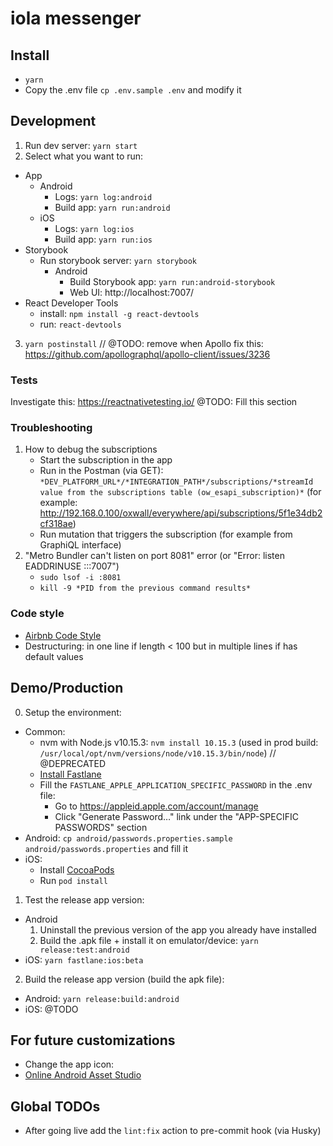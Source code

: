 # iola messenger


## Install
  - `yarn`
  - Copy the .env file `cp .env.sample .env` and modify it


## Development
1) Run dev server: `yarn start`
2) Select what you want to run:
  - App
    - Android
      - Logs: `yarn log:android`
      - Build app: `yarn run:android`
    - iOS
      - Logs: `yarn log:ios`
      - Build app: `yarn run:ios`
  - Storybook
    - Run storybook server: `yarn storybook`
      - Android
        - Build Storybook app: `yarn run:android-storybook`
        - Web UI: http://localhost:7007/
  - React Developer Tools
    - install: `npm install -g react-devtools`
    - run: `react-devtools`
3) `yarn postinstall` // @TODO: remove when Apollo fix this: https://github.com/apollographql/apollo-client/issues/3236

### Tests
Investigate this: https://reactnativetesting.io/
@TODO: Fill this section

### Troubleshooting
1. How to debug the subscriptions
   - Start the subscription in the app
   - Run in the Postman (via GET): `*DEV_PLATFORM_URL*/*INTEGRATION_PATH*/subscriptions/*streamId value from the subscriptions table (ow_esapi_subscription)*` (for example: http://192.168.0.100/oxwall/everywhere/api/subscriptions/5f1e34db2cf318ae)
   - Run mutation that triggers the subscription (for example from GraphiQL interface)
2. "Metro Bundler can't listen on port 8081" error (or "Error: listen EADDRINUSE :::7007")
   - `sudo lsof -i :8081`
   - `kill -9 *PID from the previous command results*`

### Code style
  - [Airbnb Code Style](https://github.com/airbnb/javascript)
  - Destructuring: in one line if length < 100 but in multiple lines if has default values


## Demo/Production
0) Setup the environment:
  - Common:
    - nvm with Node.js v10.15.3: `nvm install 10.15.3` (used in prod build: `/usr/local/opt/nvm/versions/node/v10.15.3/bin/node`) // @DEPRECATED
    - [Install Fastlane](https://docs.fastlane.tools/getting-started/ios/setup/)
    - Fill the `FASTLANE_APPLE_APPLICATION_SPECIFIC_PASSWORD` in the .env file:
      - Go to https://appleid.apple.com/account/manage
      - Click "Generate Password…" link under the "APP-SPECIFIC PASSWORDS" section
  - Android: `cp android/passwords.properties.sample android/passwords.properties` and fill it
  - iOS:
    - Install [CocoaPods](https://guides.cocoapods.org/using/getting-started.html#installation)
    - Run `pod install`
1) Test the release app version:
  - Android
    1) Uninstall the previous version of the app you already have installed
    2) Build the .apk file + install it on emulator/device: `yarn release:test:android`
  - iOS: `yarn fastlane:ios:beta`
2) Build the release app version (build the apk file):
  - Android: `yarn release:build:android`
  - iOS: @TODO

## For future customizations
  - Change the app icon:
  - [Online Android Asset Studio](http://romannurik.github.io/AndroidAssetStudio/icons-launcher.html#foreground.type=clipart&foreground.clipart=android&foreground.space.trim=1&foreground.space.pad=0.25&foreColor=rgba(96%2C%20125%2C%20139%2C%200)&backColor=rgb(68%2C%20138%2C%20255)&crop=0&backgroundShape=square&effects=none&name=ic_launcher)


## Global TODOs
  - After going live add the `lint:fix` action to pre-commit hook (via Husky)
